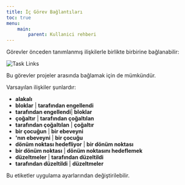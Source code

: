 ```yaml
---
title: İç Görev Bağlantıları
toc: true
menu:
    main:
        parent: Kullanici rehberi
---
```


Görevler önceden tanımlanmış ilişkilerle birlikte birbirine bağlanabilir:

![Task Links](/images/v1/internal-task-links.png)

Bu görevler projeler arasında bağlamak için de mümkündür.

Varsayılan ilişkiler şunlardır:

- **alakalı**
- **bloklar** | **tarafından engellendi**
- **tarafından engellendi**| **bloklar**
- **çoğaltır** | **tarafından çoğaltılan**
- **tarafından çoğaltılan** | **çoğaltır**
- **bir çocuğun** | **bir ebeveyni**
- **'nın ebeveyni** | **bir çocuğu**
- **dönüm noktası hedefliyor** | **bir dönüm noktası**
- **bir dönüm noktası** | **dönüm noktasını hedeflemek**
- **düzeltmeler** | **tarafından düzeltildi**
- **tarafından düzeltildi** | **düzeltmeler**

Bu etiketler uygulama ayarlarından değiştirilebilir.
